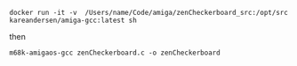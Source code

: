 `docker run -it -v  /Users/name/Code/amiga/zenCheckerboard_src:/opt/src  kareandersen/amiga-gcc:latest sh`

then 

`m68k-amigaos-gcc zenCheckerboard.c -o zenCheckerboard`